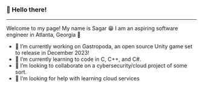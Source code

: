 ### 👋 Hello there!
* * *
Welcome to my page! My name is Sagar 😁 I am an aspiring software engineer in Atlanta, Georgia 🍑

- 🔭 I’m currently working on Gastropoda, an open source Unity game set to release in December 2023! 
- 🌱 I’m currently learning to code in C, C++, and C#.
- 👯 I’m looking to collaborate on a cybersecurity/cloud project of some sort.
- 🤔 I’m looking for help with learning cloud services
